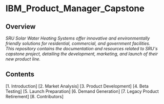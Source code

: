 # IBM_Product_Manager_Capstone

## Overview
*SRU Solar Water Heating Systems offer innovative and environmentally friendly solutions for residential, commercial, and government facilities. This repository contains the documentation and resources related to SRU's capstone project, detailing the development, marketing, and launch of their new product line.*

## Contents
[1. Introduction]
[2. Market Analysis]
[3. Product Development]
[4. Beta Testing]
[5. Launch Preparation]
[6. Demand Generation]
[7. Legacy Product Retirement]
[8. Contributors]
